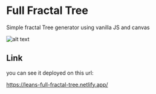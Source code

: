 # Full Fractal Tree

Simple fractal Tree generator using vanilla JS and canvas

![alt text](https://imgur.com/6eFjl49.png)

## Link

you can see it deployed on this url:

https://leans-full-fractal-tree.netlify.app/

